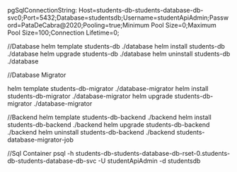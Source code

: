 pgSqlConnectionString: Host=students-db-students-database-db-svc0;Port=5432;Database=studentsdb;Username=studentApiAdmin;Password=PataDeCabra@2020;Pooling=true;Minimum Pool Size=0;Maximum Pool Size=100;Connection Lifetime=0;




//Database
helm template students-db ./database
helm install students-db ./database
helm upgrade students-db ./database
helm uninstall students-db ./database

//Database Migrator

helm template students-db-migrator ./database-migrator
helm install students-db-migrator ./database-migrator
helm upgrade students-db-migrator ./database-migrator

//Backend
helm template students-db-backend ./backend
helm install students-db-backend ./backend
helm upgrade students-db-backend ./backend
helm uninstall students-db-backend ./backend
students-database-migrator-job


//Sql Container
psql -h students-db-students-database-db-rset-0.students-db-students-database-db-svc -U studentApiAdmin -d studentsdb
